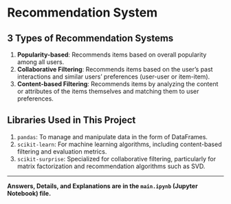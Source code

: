 # Recommendation System

## 3 Types of Recommendation Systems
1. **Popularity-based**: Recommends items based on overall popularity among all users.
2. **Collaborative Filtering**: Recommends items based on the user’s past interactions and similar users’ preferences (user-user or item-item).
3. **Content-based Filtering**: Recommends items by analyzing the content or attributes of the items themselves and matching them to user preferences.

## Libraries Used in This Project
1. `pandas`: To manage and manipulate data in the form of DataFrames.
2. `scikit-learn`: For machine learning algorithms, including content-based filtering and evaluation metrics.
3. `scikit-surprise`: Specialized for collaborative filtering, particularly for matrix factorization and recommendation algorithms such as SVD.

***

**Answers, Details, and Explanations are in the `main.ipynb` (Jupyter Notebook) file.**
